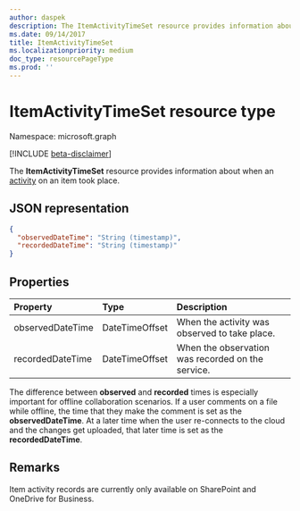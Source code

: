 ```yaml
---
author: daspek
description: The ItemActivityTimeSet resource provides information about when an activity on an item took place.
ms.date: 09/14/2017
title: ItemActivityTimeSet
ms.localizationpriority: medium
doc_type: resourcePageType
ms.prod: ''
---
```


# ItemActivityTimeSet resource type

Namespace: microsoft.graph

[!INCLUDE [beta-disclaimer](../../includes/beta-disclaimer.md)]

The **ItemActivityTimeSet** resource provides information about when an [activity][activity] on an item took place.

[activity]: itemactivity.md

## JSON representation

<!-- {
  "blockType": "resource",
  "optionalProperties": [ ],
  "keyProperty": "id",
  "@type": "microsoft.graph.itemActivityTimeSet",
  "@type.aka": "oneDrive.times",
  "@property.aka": "observedDateTime=observedTime recordedDateTime=recordedTime"
}-->

```json
{
  "observedDateTime": "String (timestamp)",
  "recordedDateTime": "String (timestamp)"
}
```

## Properties

| Property         | Type           | Description                                       |
| :--------------- | :------------- | :------------------------------------------------ |
| observedDateTime | DateTimeOffset | When the activity was observed to take place.     |
| recordedDateTime | DateTimeOffset | When the observation was recorded on the service. |

The difference between **observed** and **recorded** times is especially important for offline collaboration scenarios.
If a user comments on a file while offline, the time that they make the comment is set as the **observedDateTime**.
At a later time when the user re-connects to the cloud and the changes get uploaded, that later time is set as the **recordedDateTime**.

## Remarks

Item activity records are currently only available on SharePoint and OneDrive for Business.

<!--
{
  "type": "#page.annotation",
  "description": "The ItemActionSet object provides information about an activity that took place on an item.",
  "keywords": "activities,activity,action",
  "section": "documentation",
  "tocPath": "Resources/ItemActionSet",
  "suppressions": []
}
-->
